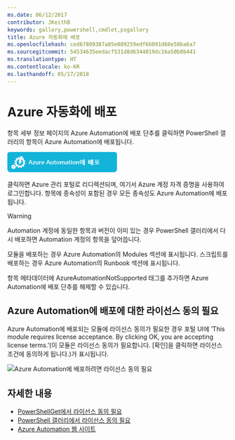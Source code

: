 ```yaml
---
ms.date: 06/12/2017
contributor: JKeithB
keywords: gallery,powershell,cmdlet,psgallery
title: Azure 자동화에 배포
ms.openlocfilehash: ced67809387a85e089259edf6b091d68e58ba6a7
ms.sourcegitcommit: 54534635eedacf531d8d6344019dc16a50b8b441
ms.translationtype: HT
ms.contentlocale: ko-KR
ms.lasthandoff: 05/17/2018
---
```

# <a name="deploy-to-azure-automation"></a>Azure 자동화에 배포

항목 세부 정보 페이지의 Azure Automation에 배포 단추를 클릭하면 PowerShell 갤러리의 항목이 Azure Automation에 배포됩니다.

![Azure Automation에 배포](../../Images/DeployToAzureAutomationButton.png)

클릭하면 Azure 관리 포털로 리디렉션되며, 여기서 Azure 계정 자격 증명을 사용하여 로그인합니다.
항목에 종속성이 포함된 경우 모든 종속성도 Azure Automation에 배포됩니다.

> [!WARNING]
> Automation 계정에 동일한 항목과 버전이 이미 있는 경우 PowerShell 갤러리에서 다시 배포하면 Automation 계정의 항목을 덮어씁니다.

모듈을 배포하는 경우 Azure Automation의 Modules 섹션에 표시됩니다.  스크립트를 배포하는 경우 Azure Automation의 Runbook 섹션에 표시됩니다.

항목 메타데이터에 AzureAutomationNotSupported 태그를 추가하면 Azure Automation에 배포 단추를 해제할 수 있습니다.

## <a name="require-license-acceptance-on-deploy-to-azure-automation"></a>Azure Automation에 배포에 대한 라이선스 동의 필요

Azure Automation에 배포되는 모듈에 라이선스 동의가 필요한 경우 포털 UI에 ‘This module requires license acceptance. By clicking OK, you are accepting license terms.’(이 모듈은 라이선스 동의가 필요합니다. [확인]을 클릭하면 라이선스 조건에 동의하게 됩니다.)가 표시됩니다.

![Azure Automation에 배포하려면 라이선스 동의 필요](../../Images/DeployToAzureAutomationRequireLicenseAcceptanceDisclaimer.png)

## <a name="more-details"></a>자세한 내용

- [PowerShellGet에서 라이선스 동의 필요](../../concepts/module-license-acceptance.md)
- [PowerShell 갤러리에서 라이선스 동의 필요](items-that-require-license-acceptance.md)
- [Azure Automation 웹 사이트](http://azure.microsoft.com/services/automation/)

